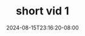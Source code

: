 --- 
title: "short vid 1"
description: "    short vid 1 ig video full  "
date: 2024-08-15T23:16:20-08:00
file_code: "901l8ci82ezl"
draft: false
cover: "i734cj39ovvv4xce.jpg"
tags: ["short", "vid", "bokep-indo", "bokep-viral", "bokep-ig"]
length: 4
fld_id: "1483109"
foldername: "Ain"
categories: ["Ain"]
views: 5
---